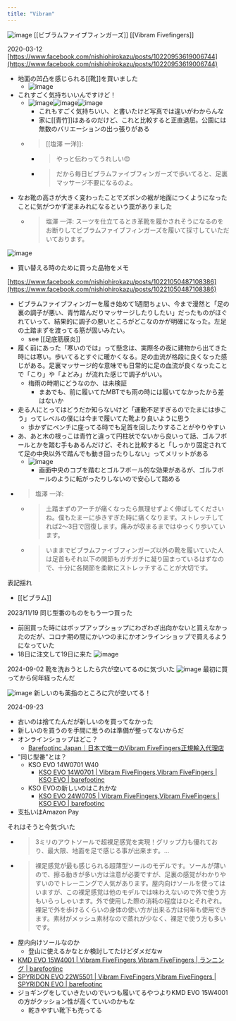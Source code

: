 ```yaml
---
title: "Vibram"
---
```


![image](https://gyazo.com/345b2cc81f43ecb9f782bc557962d61e/thumb/1000)
[[ビブラムファイブフィンガーズ]]
[[Vibram Fivefingers]]

2020-03-12
[https://www.facebook.com/nishiohirokazu/posts/10220953619006744](https://www.facebook.com/nishiohirokazu/posts/10220953619006744)
- 地面の凹凸を感じられる[[靴]]を買いました
    - ![image](https://gyazo.com/7a5a1cae9d19682c0402ea63ebacd849/thumb/1000)
- これすごく気持ちいいんですけど！
    - ![image](https://gyazo.com/ccdda410396b87093ce0d15c862f72a2/thumb/1000)![image](https://gyazo.com/475af64cfebadaf560edc325721eec8f/thumb/1000)![image](https://gyazo.com/07794d1f2bfa53e17836c404015a5d72/thumb/1000)
        - これもすごく気持ちいい、と書いたけど写真では違いがわからんな
        - 家に[[青竹]]はあるのだけど、これと比較すると正直退屈。公園には無数のバリエーションの出っ張りがある
    - > [[塩澤 一洋]]:
        - > やっと伝わってうれしい😊
        - > だから毎日ビブラムファイブフィンガーズで歩いてると、足裏マッサージ不要になるのよ。
- なお靴の高さが大きく変わったことでズボンの裾が地面につくようになったことに気がつかず泥まみれになるという罠がありました
    - > 塩澤 一洋: スーツを仕立てるとき革靴を履かされそうになるのをお断りしてビブラムファイブフィンガーズを履いて採寸していただいております。

![image](https://gyazo.com/f0b2f696dd3a59e1c951d1d3a5dfde54/thumb/1000)
- 買い替える時のために買った品物をメモ

[https://www.facebook.com/nishiohirokazu/posts/10221050487108386](https://www.facebook.com/nishiohirokazu/posts/10221050487108386)
- ビブラムファイブフィンガーを履き始めて1週間ちょい、今まで漫然と「足の裏の調子が悪い、青竹踏んだりマッサージしたりしたい」だったものがほぐれていって、結果的に調子の悪いところがどこなのかが明確になった。左足の土踏まずを渡ってる筋が固いみたい。
    - see [[足底筋膜炎]]
- 履く前にあった「寒いのでは」って懸念は、実際冬の夜に建物から出てきた時には寒い。歩いてるとすぐに暖かくなる。足の血流が格段に良くなった感じがある。足裏マッサージ的な意味でも日常的に足の血流が良くなったことで「こり」や「よどみ」が流れた感じで調子がいい。
    - 梅雨の時期にどうなのか、は未検証
        - まあでも、前に履いてたMBTでも雨の時には履いてなかったから差はないか
- 走る人にとってはどうだか知らないけど「運動不足すぎるのでたまには歩こう」ってレベルの僕には今まで履いてた靴より良いように思う
    - 歩かずにベンチに座ってる時でも足首を回したりすることがやりやすい
- あ、あと木の根っこは青竹と違って円柱状でないから良いって話、ゴルフボールとかを踏む手もあるんだけど、それと比較すると「しっかり固定されてて足の中央以外で踏んでも動き回ったりしない」ってメリットがある
    - ![image](https://gyazo.com/bd89717ede622a22b38cd5ee5e27081b/thumb/1000)
        - 画面中央のコブを踏むとゴルフボール的な効果があるが、ゴルフボールのように転がったりしないので安心して踏める
- > 塩澤 一洋:
    - >  土踏まずのアーチが痛くなったら無理せずよく伸ばしてくださいね。僕もたまーに歩きすぎた時に痛くなります。ストレッチしてれば2〜3日で回復します。痛みが収まるまではゆっくり歩いています。
    - >  いままでビブラムファイブフィンガーズ以外の靴を履いていた人は足首もそれ以下の関節もガチガチに凝り固まっているはずなので、十分に各関節を柔軟にストレッチすることが大切です。

表記揺れ
- [[ビブラム]]


2023/11/19
同じ型番のものをもう一つ買った
- 前回買った時にはポップアップショップにわざわざ出向かないと買えなかったのだが、コロナ期の間にかいつのまにかオンラインショップで買えるようになっていた
- 18日に注文して19日に来た
![image](https://gyazo.com/7828c3b6897a4752a48fc69df6b8d282/thumb/1000)


2024-09-02
靴を洗おうとしたら穴が空いてるのに気づいた
![image](https://gyazo.com/48b4e05fe259162ddc07410d5c233b2c/thumb/1000)
最初に買ってから何年経ったんだ

![image](https://gyazo.com/85c5787a81f05f6199d04039db42bfd0/thumb/1000)
新しいのも薬指のところに穴が空いてる！

2024-09-23
- 古いのは捨てたんだが新しいのを買ってなかった
- 新しいのを買うのを手間に思うのは準備が整ってないからだ
- オンラインショップはどこ？
    - [Barefootinc Japan｜日本で唯一のVibram FiveFingers正規輸入代理店](https://www.barefootinc.jp/)
- "同じ型番"とは？
    - KSO EVO 14W0701 W40
        - [KSO EVO 14W0701 | Vibram FiveFingers,Vibram FiveFingers | KSO EVO | barefootinc](https://www.barefootinc.jp/view/item/000000000069?category_page_id=vibram-kso-evo)
    - KSO EVOの新しいのはこれかな
        - [KSO EVO 24W0705 | Vibram FiveFingers,Vibram FiveFingers | KSO EVO | barefootinc](https://www.barefootinc.jp/view/item/000000000317?category_page_id=vibram-kso-evo)
- 支払いはAmazon Pay

それはそうと今気づいた
- > 3ミリのアウトソールで超裸足感覚を実現！グリップ力も優れており、最大限、地面を足で感じる事が出来ます。...
- >  裸足感覚が最も感じられる超薄型ソールのモデルです。ソールが薄いので、擦る動きが多い方は注意が必要ですが、足裏の感覚がわかりやすいのでトレーニングで人気があります。屋内向けソールを使ってはいますが、この裸足感覚は他のモデルでは味わえないので外で使う方もいらっしゃいます。外で使用した際の消耗の程度はひとそれぞれ。裸足で外を歩けるくらいの身体の使い方が出来る方は何年も使用できます。素材がメッシュ素材なので蒸れが少なく、裸足で使う方も多いです。
- 屋内向けソールなのか
    - 登山に使えるかなとか検討してたけどダメだなw
- [KMD EVO 15W4001 | Vibram FiveFingers,Vibram FiveFingers | ランニング | barefootinc](https://www.barefootinc.jp/view/item/000000000321?category_page_id=v-running)
- [SPYRIDON EVO 22W5501 | Vibram FiveFingers,Vibram FiveFingers | SPYRIDON EVO | barefootinc](https://www.barefootinc.jp/view/item/000000000282)
- ジョギングをしていきたいのでいつも履いてるやつよりKMD EVO 15W4001の方がクッション性が高くていいのかもな
    - 乾きやすい靴下も売ってる


